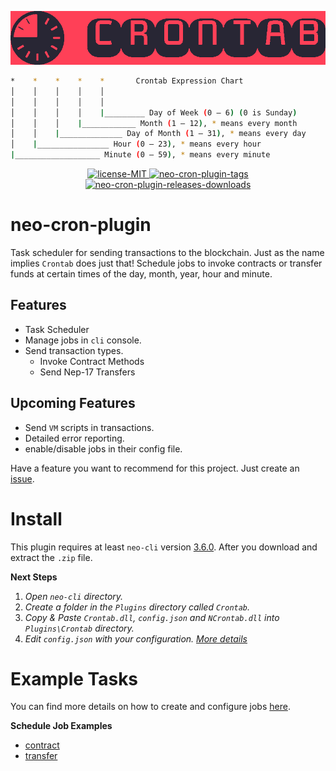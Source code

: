 <p align="center" width="100%">
    <img src="https://github.com/cschuchardt88/neo-cron-plugin/blob/master/imgs/logo-red.png" alt="Crontab-logo" />
</p>

```bash
*    *    *    *    *       Crontab Expression Chart
│    │    │    │    │
│    │    │    │    │
│    │    │    │    |_________ Day of Week (0 – 6) (0 is Sunday)
│    │    │    |____________ Month (1 – 12), * means every month
│    │    |______________ Day of Month (1 – 31), * means every day
│    |________________ Hour (0 – 23), * means every hour
|___________________ Minute (0 – 59), * means every minute
```

<p align="center" width="100%">
    <a href="https://github.com/cschuchardt88/neo-cron-plugin/blob/master/LICENSE">
        <img src="https://img.shields.io/badge/license-MIT-green" alt="license-MIT" />
    </a>
    <a href="https://github.com/cschuchardt88/neo-cron-plugin/tags">
        <img src="https://img.shields.io/github/v/tag/cschuchardt88/neo-cron-plugin" alt="neo-cron-plugin-tags" />
    </a>
    <a href="https://github.com/cschuchardt88/neo-cron-plugin/releases">
        <img src="https://img.shields.io/github/downloads/cschuchardt88/neo-cron-plugin/total" alt="neo-cron-plugin-releases-downloads" />
    </a>
</p>

# neo-cron-plugin
Task scheduler for sending transactions to the blockchain. Just as the
name implies `Crontab` does just that! Schedule jobs to invoke contracts
or transfer funds at certain times of the day, month, year, hour and
minute.

## Features
- Task Scheduler
- Manage jobs in `cli` console.
- Send transaction types.
  - Invoke Contract Methods
  - Send Nep-17 Transfers

## Upcoming Features
- Send `VM` scripts in transactions.
- Detailed error reporting.
- enable/disable jobs in their config file.

Have a feature you want to recommend for this project. Just create an
[issue](https://github.com/cschuchardt88/neo-cron-plugin/issues). 

# Install
This plugin requires at least `neo-cli` version
[3.6.0](https://github.com/neo-project/neo-node/releases). After you
download and extract the `.zip` file.

**Next Steps**
1. _Open `neo-cli` directory._
1. _Create a folder in the `Plugins` directory called `Crontab`._
1. _Copy & Paste `Crontab.dll`, `config.json` and `NCrontab.dll` into `Plugins\Crontab` directory._
1. _Edit `config.json` with your configuration. [More details](/docs/CONFIG_JSON.md)_

# Example Tasks
You can find more details on how to create and configure jobs [here](/docs/JOBS.md).

**Schedule Job Examples**
- [contract](/examples/HelloInvokeMethod.job)
- [transfer](/examples/HelloTransfer.job)

